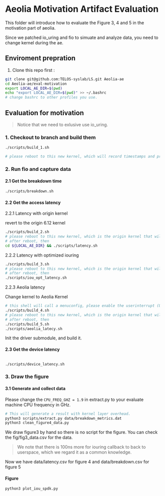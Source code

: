 # Aeolia Motivation Artifact Evaluation

This folder will introduce how to evaluate the Figure 3, 4 and 5 in the motivation part of aeolia.

Since we patched io_uring and fio to simuate and analyze data, you need to change kernel during the ae. 

## Enviroment prepration

1. Clone this repo first :

```sh
git clone git@github.com:TELOS-syslab/LS.git Aeolia-ae
cd Aeolia-ae/eval-motivation
export LOCAL_AE_DIR=$(pwd)
echo "export LOCAL_AE_DIR=$(pwd)" >> ~/.bashrc
# change bashrc to other profiles you use.
```

## Evaluation for motivation

> Notice that we need to exlusive use io_uring.

### 1. Checkout to branch and build them

```sh
./scripts/build_1.sh

# please reboot to this new kernel, which will record timestamps and print them after io_uring processing
```

### 2. Run fio and capture data

#### 2.1 Get the breakdown time

```sh
./scripts/breakdown.sh
```

#### 2.2 Get the access latency

2.2.1 Latency with origin kernel

revert to the origin 6.12 kernel

```sh
./scripts/build_2.sh
# please reboot to this new kernel, which is the origin kernel that will show original performance
# after reboot, then
cd ${LOCAL_AE_DIR} && ./scripts/latency.sh
```
2.2.2 Latency with optimized iouring

```sh
./scripts/build_3.sh
# please reboot to this new kernel, which is the origin kernel that will show original performance
# after reboot, then
./scripts/iou_opt_latency.sh
```
2.2.3 Aeolia latency

Change kernel to Aeolia Kernel
```sh
# this shell will call a menuconfig, please enable the userinterrupt (UINTR) in the main menu
./scripts/build_4.sh
# please reboot to this new kernel, which is the origin kernel that will show original performance
# after reboot, then
./scripts/build_5.sh
./scripts/aeolia_latecy.sh

```
Init the driver submodule, and build it.
#### 2.3 Get the device latency

```sh

./scripts/device_latency.sh
```

### 3. Draw the figure

#### 3.1 Generate and collect data

Please change the `CPU_FREQ_GHZ = 1.9` in extract.py to your evaluate machine CPU frequency in GHz.

```sh
# This will generate a result with kernel layer overhead.
python3 scripts/extract.py data/breakdown_metrics.dat 
python3 clean_figure4_data.py
```
We draw figure3 by hand so there is no script for the figure. You can check the fig/fig3_data.csv for the data.

> We note that there is 100ns more for iouring callback to back to userspace, which we regard it as a common knowledge.

Now we have data/latency.csv for figure 4 and data/breakdown.csv for figure 5

#### Figure
```sh
python3 plot_iou_spdk.py
```